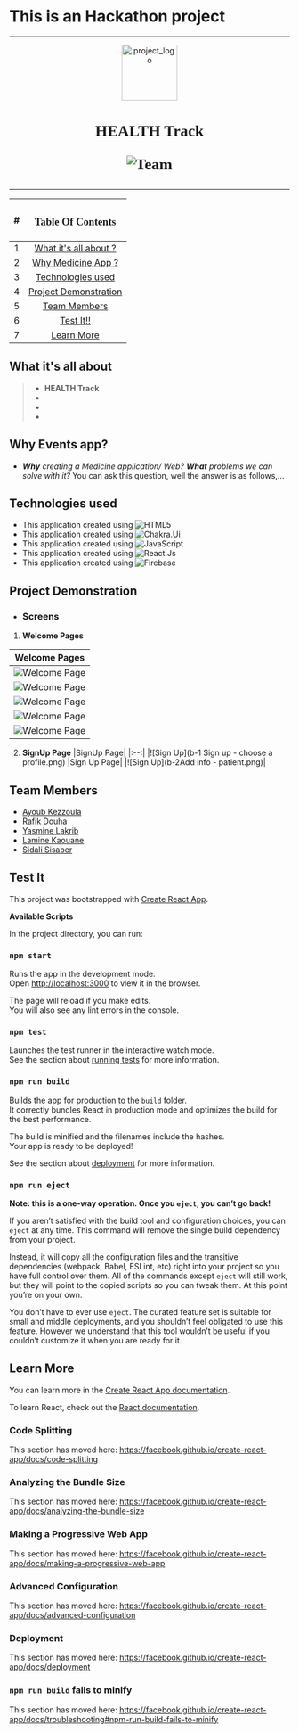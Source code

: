 # This is an Hackathon project 

<hr>
<link href="https://fonts.googleapis.com/css2?family=Poppins:wght@300&display=swap" rel="stylesheet">
<p align="center">
  <img src="rafaucoin/hackathon/blob/master/Image.png" width="100" alt="project_logo"/></img>
  <h1 align="center"  style="font-family:'Poppins'">
  HEALTH Track

![Team](https://img.shields.io/badge/CreatedWith-Team__Super--Survivors-brightpurple)
</h1>
<hr>
</p>

|#|<h3 style ="font-family:Poppins" >Table Of Contents</h3> |
|:--:|:---------------------------:|
|1| [What it's all about ?](#what-its-all-about)|
|2| [Why Medicine App ?](#why-medicine-app)|
|3| [Technologies used](#technologies-used)|
|4| [Project Demonstration](#project-demonstration)|
|5| [Team Members](#team-members)|
|6| [Test It!!](#test-it)|
|7| [Learn More](#learn-more)|



## What it's all about
>* **HEALTH Track** 
>* 
>* 
>* 


## Why Events app?
* _**Why** creating a Medicine application/ Web?_ _**What** problems we can solve with it?_ You can ask this question, well the answer is as follows,...

## Technologies used
* This application created using ![HTML5](https://img.shields.io/badge/HTML5-orange)
* This application created using ![Chakra.Ui](https://img.shields.io/badge/Chakra.Ui-green)
* This application created using ![JavaScript](https://img.shields.io/badge/JavaScript-yellow)
* This application created using ![React.Js](https://img.shields.io/badge/React.Js-blue)
* This application created using ![Firebase](https://img.shields.io/badge/Firebase-orange)


## Project Demonstration
  * ### Screens
   1. **Welcome Pages**
   
   |Welcome Pages|
   |:--:|
   |![Welcome Page](a-1.png)
   |![Welcome Page](a-2.png)
   |![Welcome Page](a-3.png)
   |![Welcome Page](a-4.png)
   |![Welcome Page](a-5.png)
   
   2. **SignUp Page**
   |SignUp Page|
   |:--:|
   |![Sign Up](b-1 Sign up - choose a profile.png)
   |Sign Up Page|
   |![Sign Up](b-2Add info - patient.png)|

    
    
 


## Team Members

- [Ayoub Kezzoula](https://github.com/AyoubKezzoula)
- [Rafik Douha](https://github.com/rafaucoin)
- [Yasmine Lakrib]()
- [Lamine Kaouane]()
- [Sidali Sisaber](https://github.com/Siiidali)

## Test It

This project was bootstrapped with [Create React App](https://github.com/facebook/create-react-app).

**Available Scripts**

In the project directory, you can run:

### `npm start`

Runs the app in the development mode.<br />
Open [http://localhost:3000](http://localhost:3000) to view it in the browser.

The page will reload if you make edits.<br />
You will also see any lint errors in the console.

### `npm test`

Launches the test runner in the interactive watch mode.<br />
See the section about [running tests](https://facebook.github.io/create-react-app/docs/running-tests) for more information.

### `npm run build`

Builds the app for production to the `build` folder.<br />
It correctly bundles React in production mode and optimizes the build for the best performance.

The build is minified and the filenames include the hashes.<br />
Your app is ready to be deployed!

See the section about [deployment](https://facebook.github.io/create-react-app/docs/deployment) for more information.

### `npm run eject`

**Note: this is a one-way operation. Once you `eject`, you can’t go back!**

If you aren’t satisfied with the build tool and configuration choices, you can `eject` at any time. This command will remove the single build dependency from your project.

Instead, it will copy all the configuration files and the transitive dependencies (webpack, Babel, ESLint, etc) right into your project so you have full control over them. All of the commands except `eject` will still work, but they will point to the copied scripts so you can tweak them. At this point you’re on your own.

You don’t have to ever use `eject`. The curated feature set is suitable for small and middle deployments, and you shouldn’t feel obligated to use this feature. However we understand that this tool wouldn’t be useful if you couldn’t customize it when you are ready for it.



## Learn More

You can learn more in the [Create React App documentation](https://facebook.github.io/create-react-app/docs/getting-started).

To learn React, check out the [React documentation](https://reactjs.org/).

### Code Splitting

This section has moved here: https://facebook.github.io/create-react-app/docs/code-splitting

### Analyzing the Bundle Size

This section has moved here: https://facebook.github.io/create-react-app/docs/analyzing-the-bundle-size

### Making a Progressive Web App

This section has moved here: https://facebook.github.io/create-react-app/docs/making-a-progressive-web-app

### Advanced Configuration

This section has moved here: https://facebook.github.io/create-react-app/docs/advanced-configuration

### Deployment

This section has moved here: https://facebook.github.io/create-react-app/docs/deployment

### `npm run build` fails to minify

This section has moved here: https://facebook.github.io/create-react-app/docs/troubleshooting#npm-run-build-fails-to-minify
